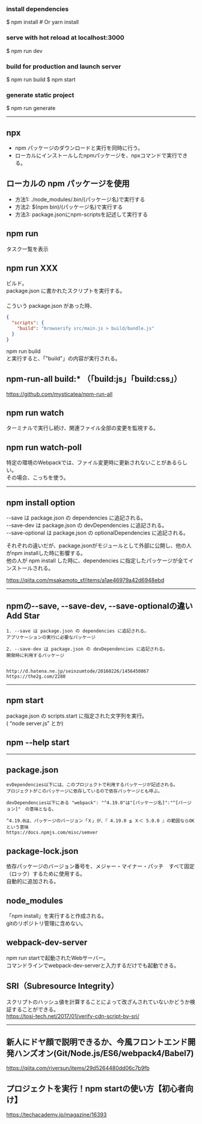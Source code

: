 ### install dependencies
$ npm install # Or yarn install

### serve with hot reload at localhost:3000
$ npm run dev

### build for production and launch server
$ npm run build
$ npm start

### generate static project
$ npm run generate

_____________________________________________________________________
## npx
 * npm パッケージのダウンロードと実行を同時に行う。  
 * ローカルにインストールしたnpmパッケージを、npxコマンドで実行できる。


## ローカルの npm パッケージを使用
 * 方法1: ./node_modules/.bin/(パッケージ名)で実行する
 * 方法2: $(npm bin)/(パッケージ名)で実行する
 * 方法3: package.jsonにnpm-scriptsを記述して実行する

## npm run
タスク一覧を表示

## npm run XXX
ビルド。  
package.json に書かれたスクリプトを実行する。  
　  
こういう package.json があった時、
```json
{
  "scripts": {
    "build": "browserify src/main.js > build/bundle.js"
  }
}
```
npm run build  
と実行すると、「"build"」の内容が実行される。

## npm-run-all build:*  （「build:js」「build:css」）
https://github.com/mysticatea/npm-run-all


## npm run watch
ターミナルで実行し続け、関連ファイル全部の変更を監視する。


## npm run watch-poll
特定の環境のWebpackでは、ファイル変更時に更新されないことがあるらしい。  
その場合、こっちを使う。

_____________________________________________________________________

## npm install option
--save          は package.json の dependencies    に追記される。    
--save-dev      は package.json の devDependencies に追記される。    
--save-optional は package.json の optionalDependencies に追記される。    
    
それぞれの違いだが、package.jsonがモジュールとして外部に公開し、他の人がnpm installした時に影響する。    
他の人が npm install した時に、dependencies に指定したパッケージが全てインストールされる。

https://qiita.com/msakamoto_sf/items/a1ae46979a42d6948ebd

_____________________________________________________________________

## npmの--save, --save-dev, --save-optionalの違いAdd Star
```
1. --save は package.json の dependencies に追記される。
アプリケーションの実行に必要なパッケージ	

2. --save-dev は package.json の devDependencies に追記される。
開発時に利用するパッケージ


http://d.hatena.ne.jp/seinzumtode/20160226/1456450867
https://the2g.com/2280
```

_____________________________________________________________________
## npm start
package.json の scripts.start に指定された文字列を実行。  
( “node server.js” とか)

## npm --help start


_____________________________________________________________________
## package.json
```
evDependencies以下には、このプロジェクトで利用するパッケージが記述される。  
プロジェクトがこのパッケージに依存しているので依存パッケージとも呼ぶ。

devDependencies以下にある "webpack": "^4.19.0"は"[パッケージ名]":"^[バージョン]"　の意味となる。

^4.19.0は、パッケージのバージョン「Ｘ」が、『 4.19.0 ≦ Ｘ＜ 5.0.0 』の範囲ならOKという意味
https://docs.npmjs.com/misc/semver
```

## package-lock.json
依存パッケージのバージョン番号を、メジャー・マイナー・パッチ　すべて固定（ロック）するために使用する。  
自動的に追加される。


## node_modules
「npm install」を実行すると作成される。  
gitのリポジトリ管理に含めない。


## webpack-dev-server
npm run startで起動されたWebサーバー。  
コマンドラインでwebpack-dev-serverと入力するだけでも起動できる。


## SRI（Subresource Integrity）
スクリプトのハッシュ値を計算することによって改ざんされていないかどうか検証することができる。  
https://tosi-tech.net/2017/01/verify-cdn-script-by-sri/

_____________________________________________________________________
## 新人にドヤ顔で説明できるか、今風フロントエンド開発ハンズオン(Git/Node.js/ES6/webpack4/Babel7)
https://qiita.com/riversun/items/29d5264480dd06c7b9fb



## プロジェクトを実行！npm startの使い方【初心者向け】
https://techacademy.jp/magazine/16393
